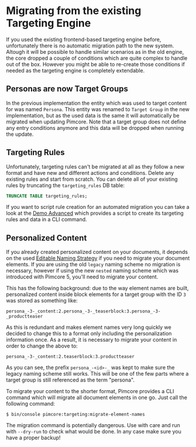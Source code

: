 # Migrating from the existing Targeting Engine

If you used the existing frontend-based targeting engine before, unfortunately there is no automatic migration path to the
new system. Altough it will be possible to handle similar scenarios as in the old engine, the core dropped a couple of
conditions which are quite complex to handle out of the box. However you might be able to re-create those conditions 
if needed as the targeting engine is completely extendable.


## Personas are now Target Groups

In the previous implementation the entity which was used to target content for was named `Persona`. This entity was renamed
to `Target Group` in the new implementation, but as the used data is the same it will automatically be migrated when updating
Pimcore. Note that a target group does not define any entry conditions anymore and this data will be dropped when running
the update.


## Targeting Rules

Unfortunately, targeting rules can't be migrated at all as they follow a new format and have new and different actions 
and conditions. Delete any existing rules and start from scratch. You can delete all of your existing rules by truncating
the `targeting_rules` DB table:

```sql
TRUNCATE TABLE targeting_rules;
```

If you want to script rule creation for an automated migration you can take a look at the [Demo Advanced](https://github.com/pimcore/demo-ecommerce/blob/master/src/AppBundle/Command/CreateTargetingDataCommand.php)
which provides a script to create its targeting rules and data in a CLI command.


## Personalized Content

If you already created personalized content on your documents, it depends on the used [Editable Naming Strategy](../../03_Documents/13_Editable_Naming_Strategies.md)
if you need to migrate your document elements. If you are using the old `legacy` naming scheme no migration is necessary,
however if using the new `nested` naming scheme which was introduced with Pimcore 5, you'll need to migrate your content.

This has the following background: due to the way element names are built, personalized content inside block elements for
a target group with the ID `3` was stored as something like:

    persona_-3-_content:2.persona_-3-_teaserblock:3.persona_-3-_productteaser
    
As this is redundant and makes element names very long quickly we decided to change this to a format only including the
personalization information once. As a result, it is necessary to migrate your content in order to change the above to:

    persona_-3-_content:2.teaserblock:3.productteaser
    
As you can see, the prefix `persona_-<id>-_` was kept to make sure the legacy naming scheme still works. This will be one
of the few parts where a target group is still referenced as the term "persona".

To migrate your content to the shorter format, Pimcore provides a CLI command which will migrate all document elements
in one go. Just call the following command:

    $ bin/console pimcore:targeting:migrate-element-names
    
<div class="alert alert-warning">
The migration command is potentially dangerous. Use with care and run with <code>--dry-run</code> to check what would be done.
In any case make sure you have a proper backup!
</div>

